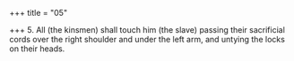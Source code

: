 +++
title = "05"

+++
5. All (the kinsmen) shall touch him (the slave) passing their sacrificial cords over the right shoulder and under the left arm, and untying the locks on their heads.
